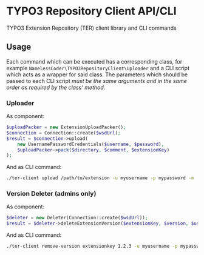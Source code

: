 TYPO3 Repository Client API/CLI
===============================

TYPO3 Extension Repository (TER) client library and CLI commands

Usage
-----

Each command which can be executed has a corresponding class, for example `NamelessCoder\TYPO3RepositoryClient\Uploader` and a CLI script which acts as a wrapper for said class. The parameters which should be passed to each CLI script *must be the same arguments and in the same order as required by the class' method*.

### Uploader

As component:

```php
$uploadPacker = new ExtensionUploadPacker();
$connection = Connection::create($wsdUrl);
$result = $connection->upload(
    new UsernamePasswordCredentials($username, $password),
    $uploadPacker->pack($directory, $comment, $extensionKey)
);
```

And as CLI command:

```bash
./ter-client upload /path/to/extension -u myusername -p mypassword -m
```

### Version Deleter (admins only)

As component:

```php
$deleter = new Deleter(Connection::create($wsdUrl));
$result = $deleter->deleteExtensionVersion($extensionKey, $version, $username, $password);
```

And as CLI command:

```bash
./ter-client remove-version extensionkey 1.2.3 -u myusername -p mypassword
```
